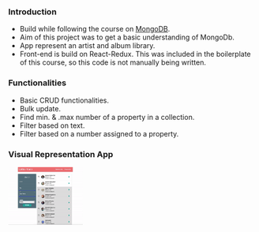 ### Introduction
- Build while following the course on [MongoDB](https://www.udemy.com/the-complete-developers-guide-to-mongodb).
- Aim of this project was to get a basic understanding of MongoDb.
- App represent an artist and album library.
- Front-end is build on React-Redux. This was included in the boilerplate of this course, so this code is not manually being written.


### Functionalities
- Basic CRUD functionalities.
- Bulk update.
- Find min. & .max number of a property  in a collection.
- Filter based on text.
- Filter based on a number assigned to a property.

### Visual Representation App
<img align="center" src="./artistAlbumApp.gif" width="30%" alt="artist-album-app"/>
